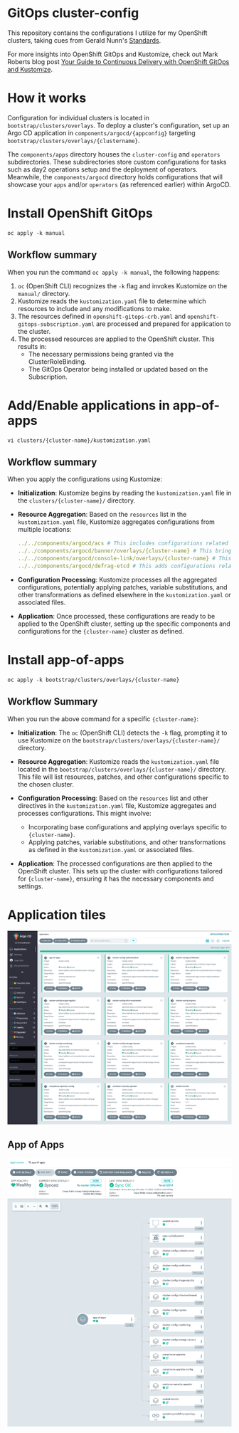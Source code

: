 # GitOps cluster-config

This repository contains the configurations I utilize for my OpenShift clusters, taking cues from Gerald Nunn's [Standards](https://github.com/gnunn-gitops/standards). 

For more insights into OpenShift GitOps and Kustomize, check out Mark Roberts blog post [Your Guide to Continuous Delivery with OpenShift GitOps and Kustomize](https://cloud.redhat.com/blog/your-guide-to-continuous-delivery-with-openshift-gitops-and-kustomize).

# How it works

Configuration for individual clusters is located in `bootstrap/clusters/overlays`. To deploy a cluster's configuration, set up an Argo CD application in `components/argocd/{appconfig}` targeting `bootstrap/clusters/overlays/{clustername}`.

The `components/apps` directory houses the `cluster-config` and `operators` subdirectories. These subdirectories store custom configurations for tasks such as day2 operations setup and the deployment of operators. Meanwhile, the `components/argocd` directory holds configurations that will showcase your `apps` and/or `operators` (as referenced earlier) within ArgoCD.


# Install OpenShift GitOps

```
oc apply -k manual
```
## Workflow summary
  
  When you run the command `oc apply -k manual`, the following happens:

  1. `oc` (OpenShift CLI) recognizes the `-k` flag and invokes Kustomize on the `manual/` directory.
  2. Kustomize reads the `kustomization.yaml` file to determine which resources to include and any modifications to make.
  3. The resources defined in `openshift-gitops-crb.yaml` and `openshift-gitops-subscription.yaml` are processed and prepared for application to the cluster.
  4. The processed resources are applied to the OpenShift cluster. This results in:
     - The necessary permissions being granted via the ClusterRoleBinding.
     - The GitOps Operator being installed or updated based on the Subscription.

# Add/Enable applications in app-of-apps

```
vi clusters/{cluster-name}/kustomization.yaml
```
## Workflow summary

  When you apply the configurations using Kustomize:

  - **Initialization**: Kustomize begins by reading the `kustomization.yaml` file in the `clusters/{cluster-name}/` directory.

  - **Resource Aggregation**: Based on the `resources` list in the `kustomization.yaml` file, Kustomize aggregates configurations from multiple locations:
    ```yaml 
    ../../components/argocd/acs # This includes configurations related to the deployment of the ACS Operator.
    ../../components/argocd/banner/overlays/{cluster-name} # This brings in configurations specific to the `{cluster-name}` overlay for banners.
    ../../components/argocd/console-link/overlays/{cluster-name} # This integrates configurations for console links in the `{cluster-name}` overlay.
    ../../components/argocd/defrag-etcd # This adds configurations related to defragmenting etcd.
    ```

  - **Configuration Processing**: Kustomize processes all the aggregated configurations, potentially applying patches, variable substitutions, and other transformations as defined elsewhere in 
  the `kustomization.yaml` or associated files.

  - **Application**: Once processed, these configurations are ready to be applied to the OpenShift cluster, setting up the specific components and configurations for the `{cluster-name}` 
  cluster as defined.


# Install app-of-apps

```
oc apply -k bootstrap/clusters/overlays/{cluster-name}
```
## Workflow Summary

When you run the above command for a specific `{cluster-name}`:

- **Initialization**: The `oc` (OpenShift CLI) detects the `-k` flag, prompting it to use Kustomize on the `bootstrap/clusters/overlays/{cluster-name}/` directory.

- **Resource Aggregation**: Kustomize reads the `kustomization.yaml` file located in the `bootstrap/clusters/overlays/{cluster-name}/` directory. This file will list resources, patches, and other configurations specific to the chosen cluster.

- **Configuration Processing**: Based on the `resources` list and other directives in the `kustomization.yaml` file, Kustomize aggregates and processes configurations. This might involve:
  - Incorporating base configurations and applying overlays specific to `{cluster-name}`.
  - Applying patches, variable substitutions, and other transformations as defined in the `kustomization.yaml` or associated files.

- **Application**: The processed configurations are then applied to the OpenShift cluster. This sets up the cluster with configurations tailored for `{cluster-name}`, ensuring it has the necessary components and settings.


# Application tiles
![alt text](https://github.com/turbra/cluster-config/blob/lab/docs/img/argotiles.png)

## App of Apps
![alt text](https://github.com/turbra/cluster-config/blob/lab/docs/img/appofapps.png)
